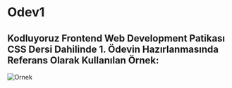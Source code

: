 # Odev1
## Kodluyoruz Frontend Web Development Patikası CSS Dersi Dahilinde 1. Ödevin Hazırlanmasında Referans Olarak Kullanılan Örnek: 
![Ornek](https://raw.githubusercontent.com/Kodluyoruz/taskforce/main/css/odev1/figures/webpage.gif)
